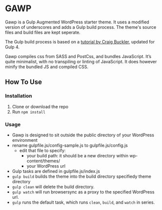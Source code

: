 # GAWP

Gawp is a Gulp Augmented WordPress starter theme.
It uses a modified version of underscores and adds a Gulp build process.
The theme's source files and build files are kept seperate.

The Gulp build process is based on a [tutorial by Craig Buckler](https://www.sitepoint.com/fast-gulp-wordpress-theme-development-workflow/), updated for Gulp 4.

Gawp compiles css from SASS and PostCss, and bundles JavaScript.
It’s quite minimalist, with no transpiling or linting of JavaScript.
It does however minify the bundled JS and compiled CSS.


## How To Use

### Installation
1. Clone or download the repo
1. Run `npm install`

### Usage
* Gawp is designed to sit outside the public directory of your WordPress environment
* rename gulpfile.js/config-sample.js to gulpfile.js/config.js
  * edit that file to specify:
    * your build path: it should be a new directory within wp-content/themes/
    * your WordPress url
* Gulp tasks are defined in gulpfile.js/index.js
* `gulp build` builds the theme into the build directory specifiedy theme directory
* `gulp clean` will delete the build directory.
* `gulp watch` will run browsersync as a proxy to the specified WordPress url.
* `gulp` runs the default task, which runs `clean`, `build`, and `watch` in series.
